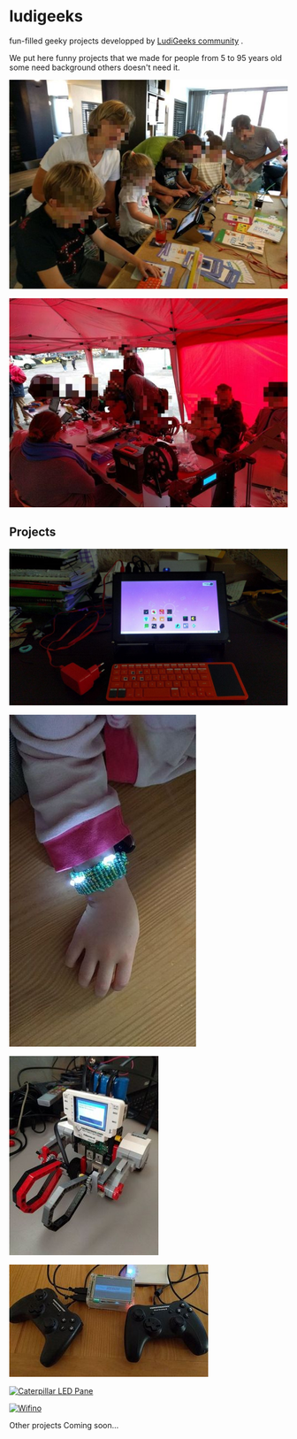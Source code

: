 # ludigeeks
fun-filled geeky projects developped by [LudiGeeks community](http://meetup.com/ludigeeks) .


We put here funny projects that we made for people from 5 to 95 years old some need background others doesn't need it.


[![LudiGeeks](home.jpeg)](http://meetup.com/ludigeeks)

[![LudiGeeks THSF 2018](home2.jpeg)](https://www.thsf.net/workshops.html)

## Projects

[![Tablet DIY](tablet/full.jpg)](tablet/)

[![Bracelet LED](bracelet/bracelet.jpeg)](bracelet/)

[![PiRobot Lego](pirobot/pirobot.jpeg)](pirobot/)

[![Pi Game Station](gamestation/gamestation.jpeg)](gamestation/)

[![Caterpillar LED Pane](catpane/catpane.jpg)](catpane/)

[![Wifino](wifino/wifino.jpg)](wifino/)

Other projects Coming soon...



